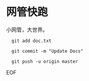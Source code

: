 # 网管快跑
小网管，大世界。
```
  git add doc.txt

  git commit -m "Update Docs"

  git push -u origin master
```
EOF
